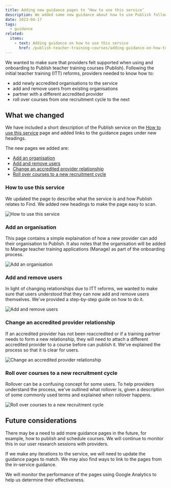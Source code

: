 ```yaml
---
title: Adding new guidance pages to ‘How to use this service’
description: We added some new guidance about how to use Publish following initial teacher training (ITT) reforms
date: 2023-04-17
tags:
  - guidance
related:
  items:
    - text: Adding guidance on how to use this service
      href: /publish-teacher-training-courses/adding-guidance-on-how-to-use-this-service/
---
```


We wanted to make sure that providers felt supported when using and onboarding to Publish teacher training courses (Publish). Following the initial teacher training (ITT) reforms, providers needed to know how to:

- add newly accredited organisations to the service
- add and remove users from existing organisations
- partner with a different accredited provider
- roll over courses from one recruitment cycle to the next

## What we changed

We have included a short description of the Publish service on the [How to use this service](https://www.publish-teacher-training-courses.service.gov.uk/how-to-use-this-service) page and added links to the guidance pages under new headings.

The new pages we added are:

- [Add an organisation](https://www.publish-teacher-training-courses.service.gov.uk/how-to-use-this-service/add-an-organisation)
- [Add and remove users](https://www.publish-teacher-training-courses.service.gov.uk/how-to-use-this-service/add-and-remove-users)
- [Change an accredited provider relationship](https://www.publish-teacher-training-courses.service.gov.uk/how-to-use-this-service/change-an-accredited-provider-relationship)
- [Roll over courses to a new recruitment cycle](https://www.publish-teacher-training-courses.service.gov.uk/how-to-use-this-service/roll-over-courses-to-a-new-recruitment-cycle)

### How to use this service

We updated the page to describe what the service is and how Publish relates to Find. We added new headings to make the page easy to scan.

![How to use this service](how-to-use-this-service.png)

### Add an organisation

This page contains a simple explaination of how a new provider can add their organisation to Publish. It also notes that the organisation will be added to Manage teacher training applications (Manage) as part of the onboarding process.

![Add an organisation](adding-an-organisation.png)

### Add and remove users

In light of changing relationships due to ITT reforms, we wanted to make sure that users understood that they can now add and remove users themselves. We've provided a step-by-step guide on how to do it.

![Add and remove users](adding-and-removing-users.png)

### Change an accredited provider relationship

If an accredited provider has not been reaccredited or if a training partner needs to form a new relationship, they will need to attach a different accredited provider to a course before can publish it. We've explained the process so that it is clear for users.

![Change an accredited provider relationship](changing-an-accredited-provider-relationship.png)

### Roll over courses to a new recruitment cycle

Rollover can be a confusing concept for some users. To help providers understand the process, we've outlined what rollover is, given a description of some commonly used terms and explained when rollover happens.

![Roll over courses to a new recruitment cycle](rolling-over-courses.png)

## Future considerations

There may be a need to add more guidance pages in the future, for example, how to publish and schedule courses. We will continue to monitor this in our user research sessions with providers.

If we make any iterations to the service, we will need to update the guidance pages to match. We may also find ways to link to the pages from the in-service guidance.

We will monitor the performance of the pages using Google Analytics to help us determine their effectiveness.
